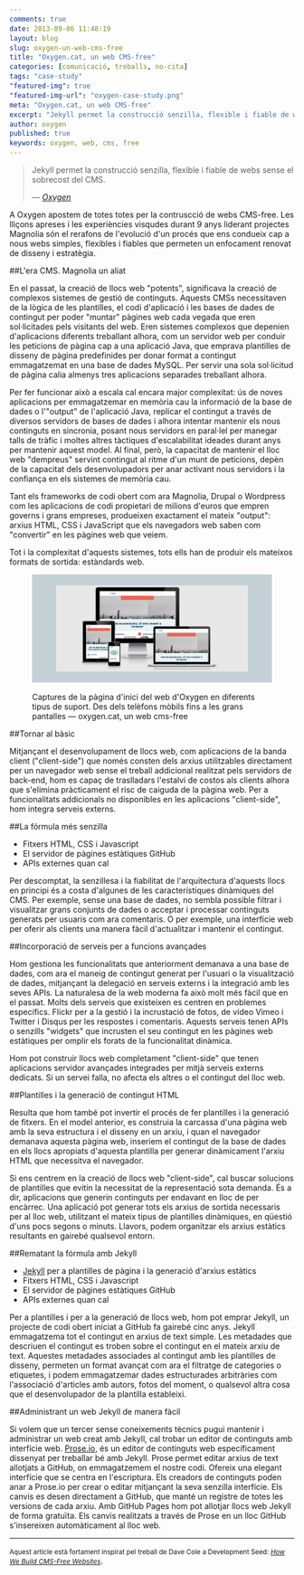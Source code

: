 ```yaml
---
comments: true
date: 2013-09-06 11:48:19
layout: blog
slug: oxygen-un-web-cms-free
title: "Oxygen.cat, un web CMS-free"
categories: [comunicació, treballs, no-cita]
tags: "case-study"
"featured-img": true
"featured-img-url": "oxygen-case-study.png"
meta: "Oxygen.cat, un web CMS-free"
excerpt: "Jekyll permet la construcció senzilla, flexible i fiable de webs sense el sobrecost del CMS."
author: oxygen
published: true
keywords: oxygen, web, cms, free
---
```


<blockquote>
	<p>Jekyll permet la construcció senzilla, flexible i fiable de webs sense el sobrecost del CMS.</p>
	<footer>
		&mdash; <cite><a href="{{ page.url }}" title="{{ page.title }}">Oxygen</a></cite>
	</footer>
</blockquote>

A Oxygen apostem de totes totes per la contruscció de webs CMS-free. Les lliçons apreses i les experiències visqudes durant 9 anys liderant projectes Magnolia són el rerafons de l'evolució d'un procés que ens condueix cap a nous webs simples, flexibles i fiables que permeten un enfocament renovat de disseny i estratègia.

##L'era CMS. Magnolia un aliat

En el passat, la creació de llocs web "potents", significava la creació de complexos sistemes de gestió de continguts. Aquests CMSs necessitaven de la lògica de les plantilles, el codi d'aplicació i les bases de dades de contingut per poder "muntar" pàgines web cada vegada que eren sol·licitades pels visitants del web. Eren sistemes complexos que depenien d'aplicacions diferents treballant alhora, com un servidor web per conduir les peticions de pàgina cap a una aplicació Java, que emprava plantilles de disseny de pàgina predefinides per donar format a contingut emmagatzemat en una base de dades MySQL. Per servir una sola sol·licitud de pàgina calia almenys tres aplicacions separades treballant alhora.

Per fer funcionar això a escala cal encara major complexitat: ús de noves aplicacions per emmagatzemar en memòria cau la informació de la base de dades o l'"output" de l'aplicació Java, replicar el contingut a través de diversos servidors de bases de dades i alhora intentar mantenir els nous continguts en sincronia, posant nous servidors en paral·lel per manegar talls de tràfic i moltes altres tàctiques d'escalabilitat ideades durant anys per mantenir aquest model. Al final, però, la capacitat de mantenir el lloc web "dempreus" servint contingut al ritme d'un munt de peticions, depèn de la capacitat dels desenvolupadors per anar activant nous servidors i la confiança en els sistemes de memòria cau.

Tant els frameworks de codi obert com ara Magnolia, Drupal o Wordpress com les aplicacions de codi propietari de milions d'euros que empren governs i grans empreses, produeixen exactament el mateix "output": arxius HTML, CSS i JavaScript que els navegadors web saben com "convertir" en les pàgines web que veiem.

Tot i la complexitat d'aquests sistemes, tots ells han de produir els mateixos formats de sortida: estàndards web.

<figure class="hidden-xs hidden-sm ox_animate_when_almost_visible ox_right-to-left"><img src="/assets/img/oxygen-multi-pantalla.png" /><figcaption><p>Captures de la pàgina d'inici del web d'Oxygen en diferents tipus de suport. Des dels telèfons mòbils fins a les grans pantalles — oxygen.cat, un web cms-free</p></figcaption></figure>

##Tornar al bàsic

Mitjançant el desenvolupament de llocs web, com aplicacions de la banda client ("client-side") que només consten dels arxius utilitzables directament per un navegador web sense el treball addicional realitzat pels servidors de back-end, hom es capaç de traslladars l'estalvi de costos als clients alhora que s'elimina pràcticament el risc de caiguda de la pàgina web. Per a funcionalitats addicionals no disponibles en les aplicacions "client-side", hom integra serveis externs.

##La fórmula més senzilla

- Fitxers HTML, CSS i Javascript
- El servidor de pàgines estàtiques GitHub
- APIs externes quan cal

Per descomptat, la senzillesa i la fiabilitat de l'arquitectura d'aquests llocs en principi és a costa d'algunes de les característiques dinàmiques del CMS. Per exemple, sense una base de dades, no sembla possible filtrar i visualitzar grans conjunts de dades o acceptar i processar continguts generats per usuaris com ara comentaris. O per exemple, una interfície web per oferir als clients una manera fàcil d'actualitzar i mantenir el contingut.

##Incorporació de serveis per a funcions avançades

Hom gestiona les funcionalitats que anteriorment demanava a una base de dades, com ara el maneig de contingut generat per l'usuari o la visualització de dades, mitjançant la delegació en serveis externs i la integració amb les seves APIs. La naturalesa de la web moderna fa això molt més fàcil que en el passat. Molts dels serveis que existeixen es centren en problemes específics. Flickr per a la gestió i la incrustació de fotos, de vídeo Vimeo i Twitter i Disqus per les respostes i comentaris. Aquests serveis tenen APIs o senzills "widgets" que incrusten el seu contingut en les pàgines web estàtiques per omplir els forats de la funcionalitat dinàmica.

Hom pot construir llocs web completament "client-side" que tenen aplicacions servidor avançades integrades per mitjà serveis externs dedicats. Si un servei falla, no afecta els altres o el contingut del lloc web.

##Plantilles i la generació de contingut HTML

Resulta que hom també pot invertir el procés de fer plantilles i la generació de fitxers. En el model anterior, es construia la carcassa d'una pàgina web amb la seva estructura i el disseny en un arxiu, i quan el navegador demanava aquesta pàgina web, inseriem el contingut de la base de dades en els llocs apropiats d'aquesta plantilla per generar dinàmicament l'arxiu HTML que necessitva el navegador.

Si ens centrem en la creació de llocs web "client-side", cal buscar solucions de plantilles que evitin la necessitat de la representació sota demanda. És a dir, aplicacions que generin continguts per endavant en lloc de per encàrrec. Una aplicació pot generar tots els arxius de sortida necessaris per al lloc web, utilitzant el mateix tipus de plantilles dinàmiques, en qüestió d'uns pocs segons o minuts. Llavors, podem organitzar els arxius estàtics resultants en gairebé qualsevol entorn.

##Rematant la fórmula amb Jekyll

- [Jekyll](http://jekyllrb.com/ "Jekyll &bull; Simple, blog-aware, static sites") per a plantilles de pàgina i la generació d'arxius estàtics
- Fitxers HTML, CSS i Javascript
- El servidor de pàgines estàtiques GitHub
- APIs externes quan cal

Per a plantilles i per a la generació de llocs web, hom pot emprar Jekyll, un projecte de codi obert iniciat a GitHub fa gairebé cinc anys. Jekyll emmagatzema tot el contingut en arxius de text simple. Les metadades que descriuen el contingut es troben sobre el contingut en el mateix arxiu de text. Aquestes metadades associades al contingut amb les plantilles de disseny, permeten un format avançat com ara el filtratge de categories o etiquetes, i podem emmagatzemar dades estructurades arbitràries com l'associació d'articles amb autors, fotos del moment, o qualsevol altra cosa que el desenvolupador de la plantilla estableixi.

##Administrant un web Jekyll de manera fàcil

Si volem que un tercer sense coneixements tècnics pugui mantenir i administrar un web creat amb Jekyll, cal trobar un editor de continguts amb interfície web. [Prose.io](http://prose.io/ "Prose &middot; A Content Editor for GitHub"), és un editor de continguts web específicament dissenyat per treballar bé amb Jekyll. Prose permet editar arxius de text allotjats a GitHub, on emmagatzemem el nostre codi. Ofereix una elegant interfície que se centra en l'escriptura. Els creadors de continguts poden anar a Prose.io per crear o editar mitjançant la seva senzilla interfície. Els canvis es desen directament a GitHub, que manté un registre de totes les versions de cada arxiu. Amb GitHub Pages hom pot allotjar llocs web Jekyll de forma gratuïta. Els canvis realitzats a través de Prose en un lloc GitHub s'insereixen automàticament al lloc web.

---

<p><small>Aquest article està fortament inspirat pel treball de Dave Cole a Development Seed: <cite><a href="http://developmentseed.org/blog/2012/07/27/build-cms-free-websites/" title="How We Build CMS-Free Websites | Development Seed" rel="external">How We Build CMS-Free Websites</a></cite></small>.</p>
